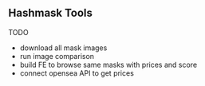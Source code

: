 ## Hashmask Tools

TODO

- download all mask images
- run image comparison
- build FE to browse same masks with prices and score
- connect opensea API to get prices
